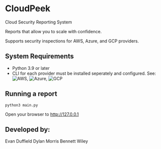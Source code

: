# CloudPeek
Cloud Security Reporting System

Reports that allow you to scale with confidence.

Supports security inspections for AWS, Azure, and GCP providers.

## System Requirements
- Python 3.9 or later
- CLI for each provider must be installed seperately and configured. See: ![AWS](https://aws.amazon.com/cli/), ![Azure](https://learn.microsoft.com/en-us/cli/azure/), ![GCP](https://cloud.google.com/sdk/gcloud)

## Running a report
```
python3 main.py
```
Open your browser to http://127.0.0.1



## Developed by:
Evan Duffield
Dylan Morris
Bennett Wiley
